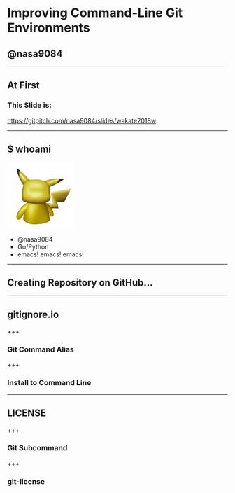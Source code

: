# Improving Command-Line Git Environments
## @nasa9084

---

## At First
### This Slide is:
https://gitpitch.com/nasa9084/slides/wakate2018w

---

## $ whoami

![ICON](assets/pika.jpg)

* @nasa9084
* Go/Python
* emacs! emacs! emacs!

---

## Creating Repository on GitHub...

---

## gitignore.io

+++

### Git Command Alias

+++

### Install to Command Line

---

## LICENSE

+++

### Git Subcommand

+++

### git-license
